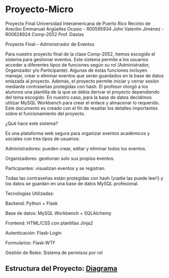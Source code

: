 # Proyecto-Micro
Proyecto Final
Universidad Interamericana de Puerto Rico
Recinto de Arecibo
Emmanuel Argüelles Ocasio - R00595934
John Valentín Jiménez - R00628924
Comp-2052
Prof. Dastas

Proyecto Final – Administrador de Eventos

Para nuestro proyecto final de la clase Comp-2052, hemos escogido el sistema para gestionar eventos. Este sistema permite a los usuarios acceder a diferentes tipos de funciones según su rol (Administrador, Organizador y/o Participante). Algunas de estas funciones incluyen manejar, crear o eliminar eventos que serán guardados en la base de datos enlazada al proyecto. Además, el proyecto permite iniciar y cerrar sesión mediante contraseñas protegidas con hash. El profesor otorgó a los alumnos una plantilla de la que se debía derivar el proyecto dependiendo del tema escogido. En nuestro caso, para la base de datos decidimos utilizar MySQL Workbench para crear el enlace y almacenar lo requerido. Este documento es creado con el fin de resaltar los detalles importantes sobre el funcionamiento del proyecto. 

¿Qué hace este sistema?

Es una plataforma web segura para organizar eventos académicos y sociales con tres tipos de usuarios:

Administradores: pueden crear, editar y eliminar todos los eventos.

Organizadores: gestionan solo sus propios eventos.

Participantes: visualizan eventos y se registran.

Todas las contraseñas están protegidas con hash (¡nadie las puede leer!) y los datos se guardan en una base de datos MySQL profesional.

Tecnologías Utilizadas:

Backend: Python + Flask

Base de datos: MySQL Workbench + SQLAlchemy

Frontend: HTML/CSS con plantillas Jinja2

Autenticación: Flask-Login

Formularios: Flask-WTF

Gestión de Roles: Sistema de permisos por rol

Estructura del Proyecto:
[Diagrama](./final_project/images/diagrama.png)
---





 
 
 
 
 
 
 
 
 
 







